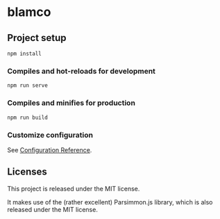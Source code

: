 # blamco

## Project setup

```
npm install
```

### Compiles and hot-reloads for development

```
npm run serve
```

### Compiles and minifies for production

```
npm run build
```

### Customize configuration

See [Configuration Reference](https://cli.vuejs.org/config/).

## Licenses

This project is released under the MIT license.

It makes use of the (rather excellent) Parsimmon.js library, which is also released under the MIT license.
